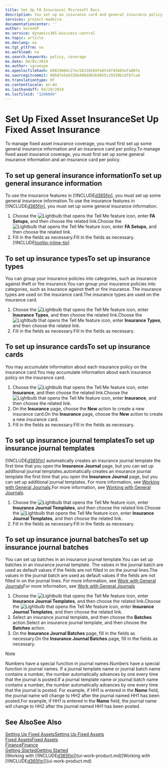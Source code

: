 ```yaml
---
title: Set Up FA Insurance| Microsoft Docs
description: You set up an insurance card and general insurance policy information to manage fixed asset insurance coverage.
services: project-madeira
documentationcenter: ''
author: SorenGP
ms.service: dynamics365-business-central
ms.topic: article
ms.devlang: na
ms.tgt_pltfrm: na
ms.workload: na
ms.search.keywords: policy, coverage
ms.date: 04/01/2019
ms.author: sgroespe
ms.openlocfilehash: 69829004c27ec56339269fe0534f45605efa807e
ms.sourcegitcommit: 60b87e5eb32bb408dd65b9855c29159b1dfbfca8
ms.translationtype: HT
ms.contentlocale: en-AU
ms.lasthandoff: 04/29/2019
ms.locfileid: "1246684"
---
```

# <a name="set-up-fixed-asset-insurance"></a><span data-ttu-id="14d26-103">Set Up Fixed Asset Insurance</span><span class="sxs-lookup"><span data-stu-id="14d26-103">Set Up Fixed Asset Insurance</span></span>
<span data-ttu-id="14d26-104">To manage fixed asset insurance coverage, you must first set up some general insurance information and an insurance card per policy.</span><span class="sxs-lookup"><span data-stu-id="14d26-104">To manage fixed asset insurance coverage, you must first set up some general insurance information and an insurance card per policy.</span></span>

## <a name="to-set-up-general-insurance-information"></a><span data-ttu-id="14d26-105">To set up general insurance information</span><span class="sxs-lookup"><span data-stu-id="14d26-105">To set up general insurance information</span></span>
<span data-ttu-id="14d26-106">To use the insurance features in [!INCLUDE[d365fin](includes/d365fin_md.md)], you must set up some general insurance information.</span><span class="sxs-lookup"><span data-stu-id="14d26-106">To use the insurance features in [!INCLUDE[d365fin](includes/d365fin_md.md)], you must set up some general insurance information.</span></span>  

1. <span data-ttu-id="14d26-107">Choose the ![Lightbulb that opens the Tell Me feature](media/ui-search/search_small.png "Tell me what you want to do") icon, enter **FA Setups**, and then choose the related link.</span><span class="sxs-lookup"><span data-stu-id="14d26-107">Choose the ![Lightbulb that opens the Tell Me feature](media/ui-search/search_small.png "Tell me what you want to do") icon, enter **FA Setups**, and then choose the related link.</span></span>  
2. <span data-ttu-id="14d26-108">Fill in the fields as necessary.</span><span class="sxs-lookup"><span data-stu-id="14d26-108">Fill in the fields as necessary.</span></span> [!INCLUDE[tooltip-inline-tip](includes/tooltip-inline-tip_md.md)]  

## <a name="to-set-up-insurance-types"></a><span data-ttu-id="14d26-109">To set up insurance types</span><span class="sxs-lookup"><span data-stu-id="14d26-109">To set up insurance types</span></span>
<span data-ttu-id="14d26-110">You can group your insurance policies into categories, such as insurance against theft or fire insurance.</span><span class="sxs-lookup"><span data-stu-id="14d26-110">You can group your insurance policies into categories, such as insurance against theft or fire insurance.</span></span> <span data-ttu-id="14d26-111">The insurance types are used on the insurance card.</span><span class="sxs-lookup"><span data-stu-id="14d26-111">The insurance types are used on the insurance card.</span></span>

1. <span data-ttu-id="14d26-112">Choose the ![Lightbulb that opens the Tell Me feature](media/ui-search/search_small.png "Tell me what you want to do") icon, enter **Insurance Types**, and then choose the related link.</span><span class="sxs-lookup"><span data-stu-id="14d26-112">Choose the ![Lightbulb that opens the Tell Me feature](media/ui-search/search_small.png "Tell me what you want to do") icon, enter **Insurance Types**, and then choose the related link.</span></span>  
2. <span data-ttu-id="14d26-113">Fill in the fields as necessary.</span><span class="sxs-lookup"><span data-stu-id="14d26-113">Fill in the fields as necessary.</span></span>

## <a name="to-set-up-insurance-cards"></a><span data-ttu-id="14d26-114">To set up insurance cards</span><span class="sxs-lookup"><span data-stu-id="14d26-114">To set up insurance cards</span></span>
<span data-ttu-id="14d26-115">You may accumulate information about each insurance policy on the insurance card.</span><span class="sxs-lookup"><span data-stu-id="14d26-115">You may accumulate information about each insurance policy on the insurance card.</span></span>  

1. <span data-ttu-id="14d26-116">Choose the ![Lightbulb that opens the Tell Me feature](media/ui-search/search_small.png "Tell me what you want to do") icon, enter **Insurance**, and then choose the related link.</span><span class="sxs-lookup"><span data-stu-id="14d26-116">Choose the ![Lightbulb that opens the Tell Me feature](media/ui-search/search_small.png "Tell me what you want to do") icon, enter **Insurance**, and then choose the related link.</span></span>  
2. <span data-ttu-id="14d26-117">On the **Insurance** page, choose the **New** action to create a  new insurance card.</span><span class="sxs-lookup"><span data-stu-id="14d26-117">On the **Insurance** page, choose the **New** action to create a  new insurance card.</span></span>  
3. <span data-ttu-id="14d26-118">Fill in the fields as necessary.</span><span class="sxs-lookup"><span data-stu-id="14d26-118">Fill in the fields as necessary.</span></span>

## <a name="to-set-up-insurance-journal-templates"></a><span data-ttu-id="14d26-119">To set up insurance journal templates</span><span class="sxs-lookup"><span data-stu-id="14d26-119">To set up insurance journal templates</span></span>
[!INCLUDE[d365fin](includes/d365fin_md.md)] <span data-ttu-id="14d26-120">automatically creates an insurance journal template the first time that you open the **Insurance Journal** page, but you can set up additional journal templates.</span><span class="sxs-lookup"><span data-stu-id="14d26-120">automatically creates an insurance journal template the first time that you open the **Insurance Journal** page, but you can set up additional journal templates.</span></span> <span data-ttu-id="14d26-121">For more information, see [Working with General Journals](ui-work-general-journals.md).</span><span class="sxs-lookup"><span data-stu-id="14d26-121">For more information, see [Working with General Journals](ui-work-general-journals.md).</span></span>  

1. <span data-ttu-id="14d26-122">Choose the ![Lightbulb that opens the Tell Me feature](media/ui-search/search_small.png "Tell me what you want to do") icon, enter **Insurance Journal Templates**, and then choose the related link.</span><span class="sxs-lookup"><span data-stu-id="14d26-122">Choose the ![Lightbulb that opens the Tell Me feature](media/ui-search/search_small.png "Tell me what you want to do") icon, enter **Insurance Journal Templates**, and then choose the related link.</span></span>  
2. <span data-ttu-id="14d26-123">Fill in the fields as necessary.</span><span class="sxs-lookup"><span data-stu-id="14d26-123">Fill in the fields as necessary.</span></span>

## <a name="to-set-up-insurance-journal-batches"></a><span data-ttu-id="14d26-124">To set up insurance journal batches</span><span class="sxs-lookup"><span data-stu-id="14d26-124">To set up insurance journal batches</span></span>
<span data-ttu-id="14d26-125">You can set up batches in an insurance journal template.</span><span class="sxs-lookup"><span data-stu-id="14d26-125">You can set up batches in an insurance journal template.</span></span> <span data-ttu-id="14d26-126">The values in the journal batch are used as default values if the fields are not filled in on the journal lines.</span><span class="sxs-lookup"><span data-stu-id="14d26-126">The values in the journal batch are used as default values if the fields are not filled in on the journal lines.</span></span> <span data-ttu-id="14d26-127">For more information, see [Work with General Journals](ui-work-general-journals.md)</span><span class="sxs-lookup"><span data-stu-id="14d26-127">For more information, see [Work with General Journals](ui-work-general-journals.md)</span></span>  

1. <span data-ttu-id="14d26-128">Choose the ![Lightbulb that opens the Tell Me feature](media/ui-search/search_small.png "Tell me what you want to do") icon, enter **Insurance Journal Templates**, and then choose the related link.</span><span class="sxs-lookup"><span data-stu-id="14d26-128">Choose the ![Lightbulb that opens the Tell Me feature](media/ui-search/search_small.png "Tell me what you want to do") icon, enter **Insurance Journal Templates**, and then choose the related link.</span></span>  
2. <span data-ttu-id="14d26-129">Select an insurance journal template, and then choose the **Batches** action.</span><span class="sxs-lookup"><span data-stu-id="14d26-129">Select an insurance journal template, and then choose the **Batches** action.</span></span>
3. <span data-ttu-id="14d26-130">On the **Insurance Journal Batches** page, fill in the fields as necessary.</span><span class="sxs-lookup"><span data-stu-id="14d26-130">On the **Insurance Journal Batches** page, fill in the fields as necessary.</span></span>

> [!NOTE]  
>   <span data-ttu-id="14d26-131">Numbers have a special function in journal names.</span><span class="sxs-lookup"><span data-stu-id="14d26-131">Numbers have a special function in journal names.</span></span> <span data-ttu-id="14d26-132">If a journal template name or journal batch name contains a number, the number automatically advances by one every time that the journal is posted.</span><span class="sxs-lookup"><span data-stu-id="14d26-132">If a journal template name or journal batch name contains a number, the number automatically advances by one every time that the journal is posted.</span></span> <span data-ttu-id="14d26-133">For example, if HH1 is entered in the **Name** field, the journal name will change to HH2 after the journal named HH1 has been posted.</span><span class="sxs-lookup"><span data-stu-id="14d26-133">For example, if HH1 is entered in the **Name** field, the journal name will change to HH2 after the journal named HH1 has been posted.</span></span>

## <a name="see-also"></a><span data-ttu-id="14d26-134">See Also</span><span class="sxs-lookup"><span data-stu-id="14d26-134">See Also</span></span>
[<span data-ttu-id="14d26-135">Setting Up Fixed Assets</span><span class="sxs-lookup"><span data-stu-id="14d26-135">Setting Up Fixed Assets</span></span>](fa-setup.md)  
[<span data-ttu-id="14d26-136">Fixed Assets</span><span class="sxs-lookup"><span data-stu-id="14d26-136">Fixed Assets</span></span>](fa-manage.md)  
[<span data-ttu-id="14d26-137">Finance</span><span class="sxs-lookup"><span data-stu-id="14d26-137">Finance</span></span>](finance.md)  
[<span data-ttu-id="14d26-138">Getting Started</span><span class="sxs-lookup"><span data-stu-id="14d26-138">Getting Started</span></span>](product-get-started.md)  
<span data-ttu-id="14d26-139">[Working with [!INCLUDE[d365fin](includes/d365fin_md.md)]](ui-work-product.md)</span><span class="sxs-lookup"><span data-stu-id="14d26-139">[Working with [!INCLUDE[d365fin](includes/d365fin_md.md)]](ui-work-product.md)</span></span>
